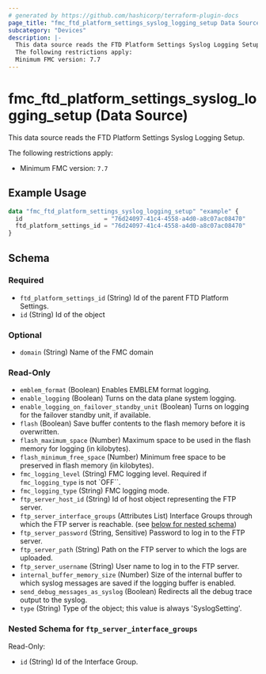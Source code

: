 ```yaml
---
# generated by https://github.com/hashicorp/terraform-plugin-docs
page_title: "fmc_ftd_platform_settings_syslog_logging_setup Data Source - terraform-provider-fmc"
subcategory: "Devices"
description: |-
  This data source reads the FTD Platform Settings Syslog Logging Setup.
  The following restrictions apply:
  Minimum FMC version: 7.7
---
```


# fmc_ftd_platform_settings_syslog_logging_setup (Data Source)

This data source reads the FTD Platform Settings Syslog Logging Setup.

The following restrictions apply:
  - Minimum FMC version: `7.7`

## Example Usage

```terraform
data "fmc_ftd_platform_settings_syslog_logging_setup" "example" {
  id                       = "76d24097-41c4-4558-a4d0-a8c07ac08470"
  ftd_platform_settings_id = "76d24097-41c4-4558-a4d0-a8c07ac08470"
}
```

<!-- schema generated by tfplugindocs -->
## Schema

### Required

- `ftd_platform_settings_id` (String) Id of the parent FTD Platform Settings.
- `id` (String) Id of the object

### Optional

- `domain` (String) Name of the FMC domain

### Read-Only

- `emblem_format` (Boolean) Enables EMBLEM format logging.
- `enable_logging` (Boolean) Turns on the data plane system logging.
- `enable_logging_on_failover_standby_unit` (Boolean) Turns on logging for the failover standby unit, if available.
- `flash` (Boolean) Save buffer contents to the flash memory before it is overwritten.
- `flash_maximum_space` (Number) Maximum space to be used in the flash memory for logging (in kilobytes).
- `flash_minimum_free_space` (Number) Minimum free space to be preserved in flash memory (in kilobytes).
- `fmc_logging_level` (String) FMC logging level. Required if `fmc_logging_type` is not `OFF``.
- `fmc_logging_type` (String) FMC logging mode.
- `ftp_server_host_id` (String) Id of host object representing the FTP server.
- `ftp_server_interface_groups` (Attributes List) Interface Groups through which the FTP server is reachable. (see [below for nested schema](#nestedatt--ftp_server_interface_groups))
- `ftp_server_password` (String, Sensitive) Password to log in to the FTP server.
- `ftp_server_path` (String) Path on the FTP server to which the logs are uploaded.
- `ftp_server_username` (String) User name to log in to the FTP server.
- `internal_buffer_memory_size` (Number) Size of the internal buffer to which syslog messages are saved if the logging buffer is enabled.
- `send_debug_messages_as_syslog` (Boolean) Redirects all the debug trace output to the syslog.
- `type` (String) Type of the object; this value is always 'SyslogSetting'.

<a id="nestedatt--ftp_server_interface_groups"></a>
### Nested Schema for `ftp_server_interface_groups`

Read-Only:

- `id` (String) Id of the Interface Group.
